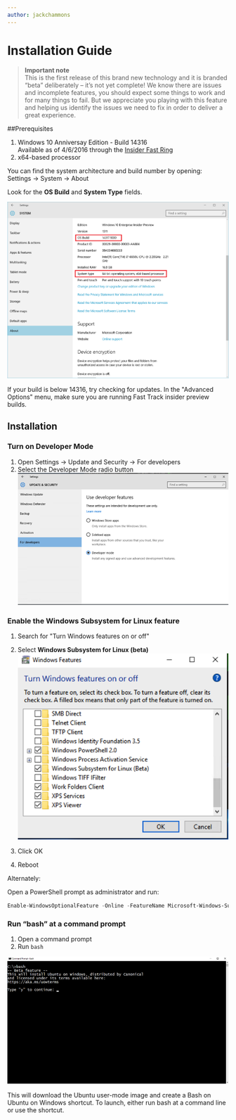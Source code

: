 ```yaml
---
author: jackchammons
---
```


# Installation Guide

> **Important note**  
  This is the first release of this brand new technology and it is branded “beta” deliberately – it’s not yet complete! We know there are issues and incomplete features, you should expect some things to work and for many things to fail. But we appreciate you playing with this feature and helping us identify the issues we need to fix in order to deliver a great experience.

##Prerequisites
1. Windows 10 Anniversay Edition - Build 14316  
      Available as of 4/6/2016 through the [Insider Fast Ring](http://insider.windows.com/)
2. x64-based processor

You can find the system architecture and build number by opening:  
Settings -> System -> About

Look for the **OS Build** and **System Type** fields.  

![](media/system.png) 

If your build is below 14316, try checking for updates.  In the "Advanced Options" menu, make sure you are running Fast Track insider preview builds.


## Installation

### Turn on Developer Mode
1. Open Settings -> Update and Security -> For developers
2. Select the Developer Mode radio button  
  ![](media/updateAndSecurity.png)

### Enable the Windows Subsystem for Linux feature
1. Search for "Turn Windows features on or off"  
1. Select **Windows Subsystem for Linux (beta)**  
  ![](media/windowsFeatures.png)
  
1. Click OK
1. Reboot

Alternately:

Open a PowerShell prompt as administrator and run:

``` PowerShell
Enable-WindowsOptionalFeature -Online -FeatureName Microsoft-Windows-Subsystem-Linux
```

### Run “bash” at a command prompt
1. Open a command prompt
1. Run `bash` 
  
  ![](media/bashShellInstall.png)
  
  This will download the Ubuntu user-mode image and create a Bash on Ubuntu on Windows shortcut.  To launch, either run bash at a command line or use the shortcut.

